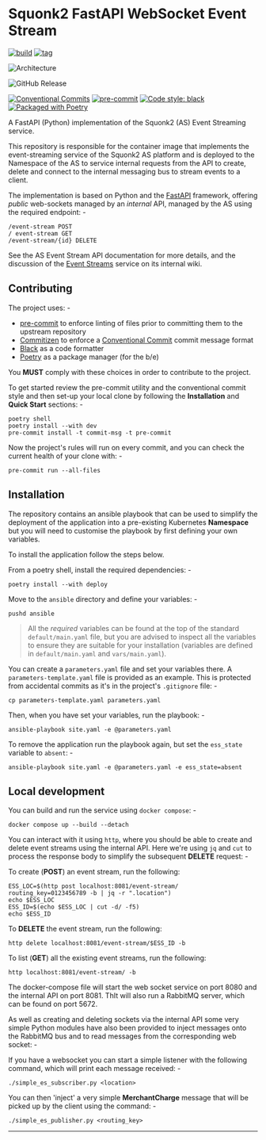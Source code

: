 # Squonk2 FastAPI WebSocket Event Stream

[![build](https://github.com/InformaticsMatters/squonk2-fastapi-ws-event-stream/actions/workflows/build.yaml/badge.svg)](https://github.com/InformaticsMatters/squonk2-fastapi-ws-event-stream/actions/workflows/build.yaml)
[![tag](https://github.com/InformaticsMatters/squonk2-fastapi-ws-event-stream/actions/workflows/tag.yaml/badge.svg)](https://github.com/InformaticsMatters/squonk2-fastapi-ws-event-stream/actions/workflows/tag.yaml)

![Architecture](https://img.shields.io/badge/architecture-amd64%20%7C%20arm64-lightgrey)

![GitHub Release](https://img.shields.io/github/v/release/InformaticsMatters/squonk2-fastapi-ws-event-stream)

[![Conventional Commits](https://img.shields.io/badge/Conventional%20Commits-1.0.0-yellow.svg)](https://conventionalcommits.org)
[![pre-commit](https://img.shields.io/badge/pre--commit-enabled-brightgreen?logo=pre-commit&logoColor=white)](https://github.com/pre-commit/pre-commit)
[![Code style: black](https://img.shields.io/badge/code%20style-black-000000.svg)](https://github.com/psf/black)
[![Packaged with Poetry](https://img.shields.io/badge/packaging-poetry-cyan.svg)](https://python-poetry.org/)

A FastAPI (Python) implementation of the Squonk2 (AS) Event Streaming service.

This repository is responsible for the container image that implements
the event-streaming service of the Squonk2 AS platform and is deployed to the
Namespace of the AS to service internal requests from the API to create, delete
and connect to the internal messaging bus to stream events to a client.

The implementation is based on Python and the [FastAPI] framework, offering
_public_ web-sockets managed by an _internal_ API, managed by the AS using
the required endpoint: -

    /event-stream POST
    / event-stream GET
    /event-stream/{id} DELETE

See the AS Event Stream API documentation for more details, and the discussion
of the [Event Streams] service on its internal wiki.

## Contributing
The project uses: -

- [pre-commit] to enforce linting of files prior to committing them to the
  upstream repository
- [Commitizen] to enforce a [Conventional Commit] commit message format
- [Black] as a code formatter
- [Poetry] as a package manager (for the b/e)

You **MUST** comply with these choices in order to  contribute to the project.

To get started review the pre-commit utility and the conventional commit style
and then set-up your local clone by following the **Installation** and
**Quick Start** sections: -

    poetry shell
    poetry install --with dev
    pre-commit install -t commit-msg -t pre-commit

Now the project's rules will run on every commit, and you can check the
current health of your clone with: -

    pre-commit run --all-files

## Installation
The repository contains an ansible playbook that can be used to simplify the
deployment of the application into a pre-existing Kubernetes **Namespace** but you will
need to customise the playbook by first defining your own variables.

To install the application follow the steps below.

From a poetry shell, install the required dependencies: -

    poetry install --with deploy

Move to the `ansible` directory and define your variables: -

    pushd ansible

>   All the _required_ variables can be found at the top of the standard
    `default/main.yaml` file, but you are advised to inspect all the variables to
    ensure they are suitable for your installation (variables are defined in
    `default/main.yaml` and `vars/main.yaml`).

You can create a `parameters.yaml` file and set your variables there.
A `parameters-template.yaml` file is provided as an example. This is protected from
accidental commits as it's in the project's `.gitignore` file: -

    cp parameters-template.yaml parameters.yaml

Then, when you have set your variables, run the playbook: -

    ansible-playbook site.yaml -e @parameters.yaml

To remove the application run the playbook again, but set the `ess_state` variable
to `absent`: -

    ansible-playbook site.yaml -e @parameters.yaml -e ess_state=absent

## Local development
You can build and run the service using `docker compose`: -

    docker compose up --build --detach

You can interact with it using `http`, where you should be able to create
and delete event streams using the internal API. Here we're using
`jq` and `cut` to process the response body to simplify the subsequent **DELETE**
request: -

To create (**POST**) an event stream, run the following:

    ESS_LOC=$(http post localhost:8081/event-stream/ routing_key=0123456789 -b | jq -r ".location")
    echo $ESS_LOC
    ESS_ID=$(echo $ESS_LOC | cut -d/ -f5)
    echo $ESS_ID

To **DELETE** the event stream, run the following:

    http delete localhost:8081/event-stream/$ESS_ID -b

To list (**GET**) all the existing event streams, run the following:

    http localhost:8081/event-stream/ -b

The docker-compose file will start the web socket service on port 8080 and
the internal API on port 8081. ThIt will also run a RabbitMQ server, which can be found
on port 5672.

As well as creating and deleting sockets via the internal API some very simple Python
modules have also been provided to inject messages onto the RabbitMQ bus and to
read messages from the corresponding web socket: -

If you have a websocket you can start a simple listener with the following command,
which will print each message received: -

    ./simple_es_subscriber.py <location>

You can then 'inject' a very simple **MerchantCharge** message that will be picked up
by the client using the command: -

    ./simple_es_publisher.py <routing_key>

---

[black]: https://black.readthedocs.io/en/stable
[commitizen]: https://commitizen-tools.github.io/commitizen/
[conventional commit]: https://www.conventionalcommits.org/en/v1.0.0/
[event streams]: https://gitlab.com/informaticsmatters/squonk2-account-server/-/wikis/event-streams
[fastapi]: https://fastapi.tiangolo.com
[pre-commit]: https://pre-commit.com
[poetry]: https://python-poetry.org/
